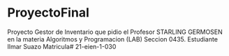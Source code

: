 # ProyectoFinal
Proyecto Gestor de Inventario que pidio el Profesor STARLING GERMOSEN en la materia Algoritmos y Programacion (LAB) Seccion 0435. Estudiante Ilmar Suazo Matricula# 21-eien-1-030
